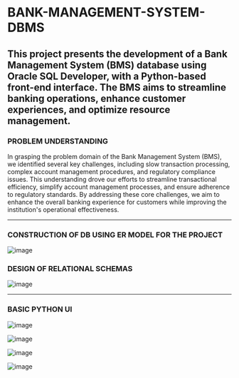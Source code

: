 # BANK-MANAGEMENT-SYSTEM-DBMS
This project presents the development of a Bank Management System (BMS)  database using Oracle SQL Developer, with a Python-based front-end interface. The  BMS aims to streamline banking operations, enhance customer experiences, and optimize resource management. 
---------------------------------------------------------------------------------------------------------------------------------------------------------------------------------------------------------------

### PROBLEM UNDERSTANDING 
 
In grasping the problem domain of the Bank Management System (BMS), we identified several 
key challenges, including slow transaction processing, complex account management procedures, 
and regulatory compliance issues. This understanding drove our efforts to streamline transactional 
efficiency, simplify account management processes, and ensure adherence to regulatory standards. 
By addressing these core challenges, we aim to enhance the overall banking experience for 
customers while improving the institution's operational effectiveness.

---------------------------------------------------------------------------------------------------------------------------------------------------------------------------------------------------------------

### CONSTRUCTION OF DB USING ER MODEL FOR THE PROJECT

![image](https://github.com/user-attachments/assets/e238f9d9-a4e0-43fd-954a-db40ecb78288)

### DESIGN OF RELATIONAL SCHEMAS

![image](https://github.com/user-attachments/assets/c8c1ffc0-024e-4281-ba71-cfdafaa86d65)

-------------------------------------------------------------------------------------------------------------------------------------------------------------------------------------------------------------

### BASIC PYTHON UI
![image](https://github.com/user-attachments/assets/ff12aa6a-784e-4d96-96d3-d5456c6a43c9)

![image](https://github.com/user-attachments/assets/59721f1e-52f8-47f8-a3d4-1583488751f2)

![image](https://github.com/user-attachments/assets/97317095-3982-4000-a20c-4b77113941d8)

![image](https://github.com/user-attachments/assets/0d3bab0c-5f52-4b1d-8e5c-8c2083f2f487)


